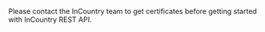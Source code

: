 Please contact the InCountry team to get certificates before getting started with InCountry REST API.